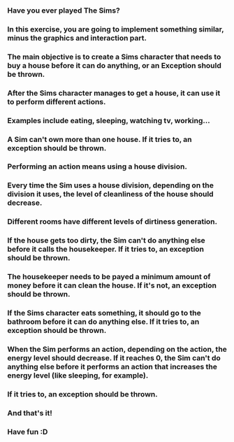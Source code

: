 ### Have you ever played The Sims?

### In this exercise, you are going to implement something similar, minus the graphics and interaction part.

### The main objective is to create a Sims character that needs to buy a house before it can do anything, or an Exception should be thrown.

### After the Sims character manages to get a house, it can use it to perform different actions.

### Examples include eating, sleeping, watching tv, working...

### A Sim can't own more than one house. If it tries to, an exception should be thrown.

### Performing an action means using a house division.

### Every time the Sim uses a house division, depending on the division it uses, the level of cleanliness of the house should decrease.

### Different rooms have different levels of dirtiness generation.

### If the house gets too dirty, the Sim can't do anything else before it calls the housekeeper. If it tries to, an exception should be thrown.

### The housekeeper needs to be payed a minimum amount of money before it can clean the house. If it's not, an exception should be thrown.

### If the Sims character eats something, it should go to the bathroom before it can do anything else. If it tries to, an exception should be thrown.

### When the Sim performs an action, depending on the action, the energy level should decrease. If it reaches 0, the Sim can't do anything else before it performs an action that increases the energy level (like sleeping, for example).

### If it tries to, an exception should be thrown.

### And that's it!

### Have fun :D
